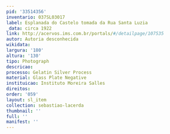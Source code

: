 ```yaml
---
pid: '33514356'
inventario: 037SL03017
label: Esplanada do Castelo tomada da Rua Santa Luzia
_data: circa 1922
link: http://acervos.ims.com.br/portals/#/detailpage/107535
autor: Autoria desconhecida
wikidata: 
largura: '180'
altura: '130'
tipo: Photograph
descricao: 
processo: Gelatin Silver Process
material: Glass Plate Negative
instituicao: Instituto Moreira Salles
direitos: 
order: '059'
layout: sl_item
collection: sebastiao-lacerda
thumbnail: ''
full: ''
manifest: ''
---
```

